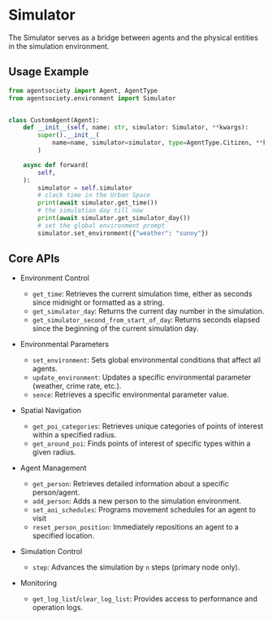 # Simulator

The Simulator serves as a bridge between agents and the physical entities in the simulation environment.  

## Usage Example

```python
from agentsociety import Agent, AgentType
from agentsociety.environment import Simulator


class CustomAgent(Agent):
    def __init__(self, name: str, simulator: Simulator, **kwargs):
        super().__init__(
            name=name, simulator=simulator, type=AgentType.Citizen, **kwargs
        )

    async def forward(
        self,
    ):
        simulator = self.simulator
        # clock time in the Urban Space
        print(await simulator.get_time())
        # the simulation day till now
        print(await simulator.get_simulator_day())
        # set the global environment prompt
        simulator.set_environment({"weather": "sunny"})
```

## Core APIs

- Environment Control
  - `get_time`: Retrieves the current simulation time, either as seconds since midnight or formatted as a string.
  - `get_simulator_day`: Returns the current day number in the simulation.
  - `get_simulator_second_from_start_of_day`: Returns seconds elapsed since the beginning of the current simulation day.

- Environmental Parameters
  - `set_environment`: Sets global environmental conditions that affect all agents.
  - `update_environment`: Updates a specific environmental parameter (weather, crime rate, etc.).
  - `sence`: Retrieves a specific environmental parameter value.

- Spatial Navigation
  - `get_poi_categories`: Retrieves unique categories of points of interest within a specified radius.
  - `get_around_poi`: Finds points of interest of specific types within a given radius.
  
- Agent Management
  - `get_person`: Retrieves detailed information about a specific person/agent.
  - `add_person`: Adds a new person to the simulation environment.
  - `set_aoi_schedules`: Programs movement schedules for an agent to visit 
  - `reset_person_position`: Immediately repositions an agent to a specified location.
  
- Simulation Control
  - `step`: Advances the simulation by `n` steps (primary node only).
  
- Monitoring
  - `get_log_list`/`clear_log_list`: Provides access to performance and operation logs.
